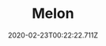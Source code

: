 ---
templateKey: blog-post
featuredpost: false
date: 2020-02-23T00:22:22.711Z
title: Melon
description: A cool, sweet summer treat
type: fruit
sellPrice: 250
energy: 113
health: 50
featuredimage: /img/Melon.png
tags:
  - summer
  - edible
  - fruit
  - Fruit Salad
  - Pink Cake
  - Summer Crops Bundle
  - Quality Crops Bundle
  - Crop Research Quest
  - Haley
---